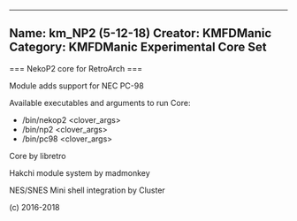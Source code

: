 -----------------------
Name: km_NP2 (5-12-18)
Creator: KMFDManic
Category: KMFDManic Experimental Core Set
-----------------------
=== NekoP2 core for RetroArch ===

Module adds support for NEC PC-98

Available executables and arguments to run Core:
- /bin/nekop2 <rom> <clover_args>
- /bin/np2 <rom> <clover_args>
- /bin/pc98 <rom> <clover_args>

Core by libretro

Hakchi module system by madmonkey

NES/SNES Mini shell integration by Cluster

(c) 2016-2018
